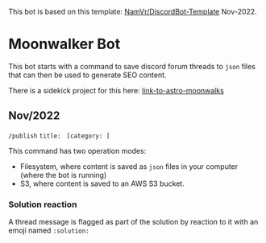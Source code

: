 
This bot is based on this template: [NamVr/DiscordBot-Template](https://github.com/NamVr/DiscordBot-Template#readme) Nov-2022.

# Moonwalker Bot

This bot starts with a command to save discord forum threads to `json` files that can then be used to generate SEO content. 

There is a sidekick project for this here: [link-to-astro-moonwalks](https://github.com/readonlychild/astro-moonwalks)


## Nov/2022

`/publish` `title: ` `[category: ]`

This command has two operation modes:

- Filesystem, where content is saved as `json` files in your computer (where the bot is running)
- S3, where content is saved to an AWS S3 bucket.

### Solution reaction

A thread message is flagged as part of the solution by reaction to it with an emoji named `:solution:`


